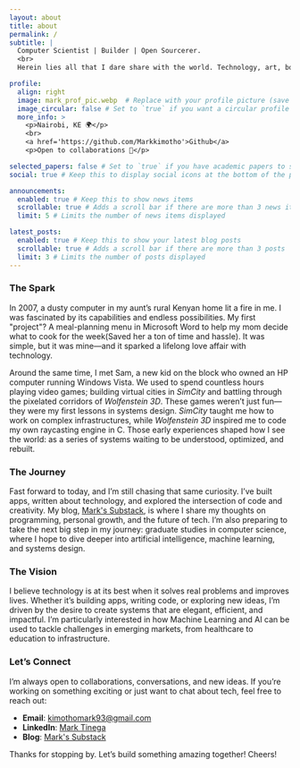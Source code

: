```yaml
---
layout: about
title: about
permalink: /
subtitle: |
  Computer Scientist | Builder | Open Sourcerer.
  <br>
  Herein lies all that I dare share with the world. Technology, art, books, and more...

profile:
  align: right
  image: mark_prof_pic.webp  # Replace with your profile picture (save it as `prof_pic.jpg` in the `img/` folder)
  image_circular: false # Set to `true` if you want a circular profile picture
  more_info: >
    <p>Nairobi, KE 🌍</p>
    <br>
    <a href='https://github.com/Markkimotho'>Github</a>
    <p>Open to collaborations 🤝</p>

selected_papers: false # Set to `true` if you have academic papers to showcase
social: true # Keep this to display social icons at the bottom of the page

announcements:
  enabled: true # Keep this to show news items
  scrollable: true # Adds a scroll bar if there are more than 3 news items
  limit: 5 # Limits the number of news items displayed

latest_posts:
  enabled: true # Keep this to show your latest blog posts
  scrollable: true # Adds a scroll bar if there are more than 3 posts
  limit: 3 # Limits the number of posts displayed
---
```


### The Spark
In 2007, a dusty computer in my aunt’s rural Kenyan home lit a fire in me. I was fascinated by its capabilities and endless possibilities. My first "project"? A meal-planning menu in Microsoft Word to help my mom decide what to cook for the week(Saved her a ton of time and hassle). It was simple, but it was mine—and it sparked a lifelong love affair with technology.

Around the same time, I met Sam, a new kid on the block who owned an HP computer running Windows Vista. We used to spend countless hours playing video games; building virtual cities in *SimCity* and battling through the pixelated corridors of *Wolfenstein 3D*. These games weren’t just fun—they were my first lessons in systems design. *SimCity* taught me how to work on complex infrastructures, while *Wolfenstein 3D* inspired me to code my own raycasting engine in C. Those early experiences shaped how I see the world: as a series of systems waiting to be understood, optimized, and rebuilt.

### The Journey
Fast forward to today, and I’m still chasing that same curiosity. I’ve built apps, written about technology, and explored the intersection of code and creativity. My blog, [Mark's Substack](https://ktinega.substack.com), is where I share my thoughts on programming, personal growth, and the future of tech. I’m also preparing to take the next big step in my journey: graduate studies in computer science, where I hope to dive deeper into artificial intelligence, machine learning, and systems design.

### The Vision
I believe technology is at its best when it solves real problems and improves lives. Whether it’s building apps, writing code, or exploring new ideas, I’m driven by the desire to create systems that are elegant, efficient, and impactful. I’m particularly interested in how Machine Learning and AI can be used to tackle challenges in emerging markets, from healthcare to education to infrastructure.

### Let’s Connect
I’m always open to collaborations, conversations, and new ideas. If you’re working on something exciting or just want to chat about tech, feel free to reach out:
- **Email**: [kimothomark93@gmail.com](mailto:kimothomark93@gmail.com)
- **LinkedIn**: [Mark Tinega](https://www.linkedin.com/in/mark-tinega)
- **Blog**: [Mark's Substack](https://ktinega.substack.com)

Thanks for stopping by. Let’s build something amazing together! Cheers! 